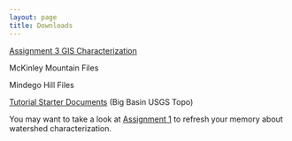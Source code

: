 ```yaml
---
layout: page
title: Downloads
---
```


[Assignment 3 GIS Characterization](/Downloads/Assignment1_WatershedDelineation.pdf)

McKinley Mountain Files

Mindego Hill Files

[Tutorial Starter Documents](/Downloads/BigBasin.zip) (Big Basin USGS Topo)

You may want to take a look at [Assignment 1](/Downloads/GISCharacterization2013.pdf) to refresh your memory about watershed characterization.
